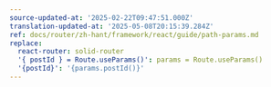 ```yaml
---
source-updated-at: '2025-02-22T09:47:51.000Z'
translation-updated-at: '2025-05-08T20:15:39.284Z'
ref: docs/router/zh-hant/framework/react/guide/path-params.md
replace:
  react-router: solid-router
  '{ postId } = Route.useParams()': params = Route.useParams()
  '{postId}': '{params.postId()}'
---
```

